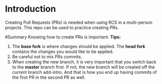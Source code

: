 # Introduction
Creating Pull Requests (PRs) is needed when using RCS in a multi-person projects.
This repo can be used to practice creating PRs.

#Summary
Knowing how to create PRs is important. 
**Tips:** 
1.  The **base fork** is where changes should be applied. The **head fork** contains the changes you would like to be applied.
2.  Be careful not to mix PRs commits.
3.  When creating the new branch, it is very important that you switch back to the **master** branch first. 
    If not, the new branch will be created off the current branch add-intro.
    And that is how you end up having commits of the first PR in the second PR as well.

